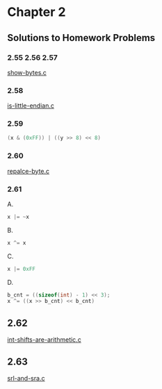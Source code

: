 # Chapter 2
## Solutions to Homework Problems

### 2.55 2.56 2.57
[show-bytes.c](./show-bytes.c)

### 2.58
[is-little-endian.c](./is-little-endian.c)

### 2.59
```c
(x & (0xFF)) | ((y >> 8) << 8)
```
### 2.60
[repalce-byte.c](./repalce-byte.c)

### 2.61
A. 
```c
x |= ~x
```
B. 
```c
x ^= x
```
C. 
```c
x |= 0xFF
```
D. 
```c
b_cnt = ((sizeof(int) - 1) << 3);
x ^= ((x >> b_cnt) << b_cnt)
```

## 2.62
[int-shifts-are-arithmetic.c](./int-shifts-are-arithmetic.c)

## 2.63
[srl-and-sra.c](./srl-and-sra.c)
